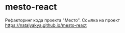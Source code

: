 # mesto-react

Рефакторинг кода проекта "Место".
Ссылка на проект https://natalyakya.github.io/mesto-react